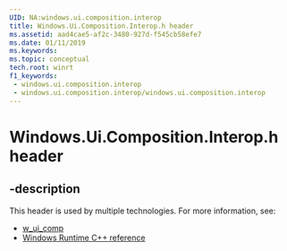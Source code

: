 ```yaml
---
UID: NA:windows.ui.composition.interop
title: Windows.Ui.Composition.Interop.h header
ms.assetid: aad4cae5-af2c-3480-927d-f545cb58efe7
ms.date: 01/11/2019
ms.keywords: 
ms.topic: conceptual
tech.root: winrt
f1_keywords:
 - windows.ui.composition.interop
 - windows.ui.composition.interop/windows.ui.composition.interop
---
```


# Windows.Ui.Composition.Interop.h header


## -description

This header is used by multiple technologies. For more information, see:

- [w_ui_comp](../_w_ui_comp/index.md)
- [Windows Runtime C++ reference](../_winrt/index.md)

